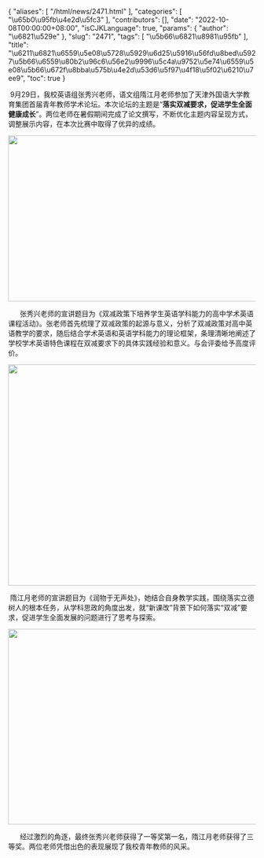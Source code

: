 {
    "aliases": [
        "/html/news/2471.html"
    ],
    "categories": [
        "\u65b0\u95fb\u4e2d\u5fc3"
    ],
    "contributors": [],
    "date": "2022-10-08T00:00:00+08:00",
    "isCJKLanguage": true,
    "params": {
        "author": "\u6821\u529e"
    },
    "slug": "2471",
    "tags": [
        "\u5b66\u6821\u8981\u95fb"
    ],
    "title": "\u6211\u6821\u6559\u5e08\u5728\u5929\u6d25\u5916\u56fd\u8bed\u5927\u5b66\u6559\u80b2\u96c6\u56e2\u9996\u5c4a\u9752\u5e74\u6559\u5e08\u5b66\u672f\u8bba\u575b\u4e2d\u53d6\u5f97\u4f18\u5f02\u6210\u7ee9",
    "toc": true
}

 9月29日，我校英语组张秀兴老师，语文组隋江月老师参加了天津外国语大学教育集团首届青年教师学术论坛。本次论坛的主题是“**落实双减要求，促进学生全面健康成长**”。两位老师在暑假期间完成了论文撰写，不断优化主题内容呈现方式，调整展示内容，在本次比赛中取得了优异的成绩。





<img
    src="https://cdn.tfls.online/mirror/full/9f4158217831694cc19ea4be60288ab6a0ab3336.jpg"
    style="display:block;margin-left:auto;margin-right:auto;"
    decoding="async"
    fetchpriority="auto"
    loading="lazy"
    height="338"
    width="600"
/>  






      张秀兴老师的宣讲题目为《双减政策下培养学生英语学科能力的高中学术英语课程活动》。张老师首先梳理了双减政策的起源与意义，分析了双减政策对高中英语教学的要求，随后结合学术英语和英语学科能力的理论框架，条理清晰地阐述了学校学术英语特色课程在双减要求下的具体实践经验和意义。与会评委给予高度评价。





<img
    src="https://cdn.tfls.online/mirror/full/ae42469d259283c026b248f7d0bc0ed88fd02072.jpg"
    style="display:block;margin-left:auto;margin-right:auto;"
    decoding="async"
    fetchpriority="auto"
    loading="lazy"
    height="450"
    width="600"
/>  






 




 隋江月老师的宣讲题目为《润物于无声处》，她结合自身教学实践，围绕落实立德树人的根本任务，从学科思政的角度出发，就“新课改”背景下如何落实“双减”要求，促进学生全面发展的问题进行了思考与探索。





<img
    src="https://cdn.tfls.online/mirror/full/c93da2a83edff115958c1f034f45f1dad080feed.jpg"
    style="display:block;margin-left:auto;margin-right:auto;"
    decoding="async"
    fetchpriority="auto"
    loading="lazy"
    height="398"
    width="600"
/>  






      经过激烈的角逐，最终张秀兴老师获得了一等奖第一名，隋江月老师获得了三等奖。两位老师凭借出色的表现展现了我校青年教师的风采。




  



